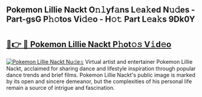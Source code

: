 ## Pokemon Lillie Nackt O𝚗𝚕yf𝚊ns L𝚎a𝚔ed N𝚞𝚍es - Part-gsG P𝚑𝚘tos Vi𝚍𝚎o - H𝚘𝚝 Part L𝚎a𝚔s 9Dk0Y

# <h2><a href="http://kf4sgu.oniu.top/?m=Pokemon+Lillie+Nackt">🔗👉 🔴 Pokemon Lillie Nackt P𝚑ot𝚘𝚜 V𝚒d𝚎o</a></h2>

[![Pokemon Lillie Nackt Nu𝚍e𝚜](https://i.imgur.com/0qMVB7G.gif)](http://kf4sgu.oniu.top/?m=Pokemon+Lillie+Nackt)
Virtual artist and entertainer Pokemon Lillie Nackt, acclaimed for sharing dance and lifestyle inspiration through popular dance trends and brief films. Pokemon Lillie Nackt's public image is marked by its open and sincere demeanor, but the complexities of his personal life remain a source of intrigue and fascination.  
